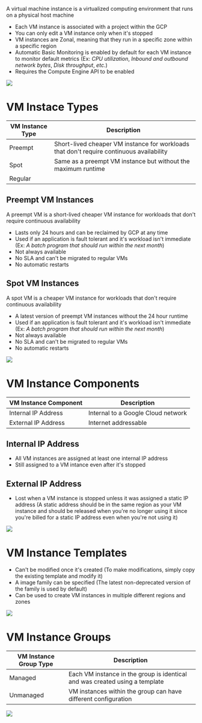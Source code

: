 A virtual machine instance is a virtualized computing environment that runs on a physical host machine

* Each VM instance is associated with a project within the GCP
* You can only edit a VM instance only when it's stopped
* VM instances are Zonal, meaning that they run in a specific zone within a specific region
* Automatic Basic Monitoring is enabled by default for each VM instance to monitor default metrics (Ex: *CPU utilization*, *Inbound and outbound network bytes*, *Disk throughput*, *etc.*)
* Requires the Compute Engine API to be enabled

![](https://github.com/JonmarCorpuz/SecondBrain/blob/main/Assets/Whitespace.png)

# VM Instace Types 

| VM Instance Type | Description |
| --- | --- |
| Preempt | Short-lived cheaper VM instance for workloads that don't require continuous availability |
| Spot | Same as a preempt VM instance but without the maximum runtime |
| Regular | |

## Preempt VM Instances

A preempt VM is a short-lived cheaper VM instance for workloads that don't require continuous availability

* Lasts only 24 hours and can be reclaimed by GCP at any time
* Used if an application is fault tolerant and it's workload isn't immediate (Ex: *A batch program that should run within the next month*)
* Not always available
* No SLA and can't be migrated to regular VMs
* No automatic restarts

## Spot VM Instances

A spot VM is a cheaper VM instance for workloads that don't require continuous availability

* A latest version of preempt VM instances without the 24 hour runtime
* Used if an application is fault tolerant and it's workload isn't immediate (Ex: *A batch program that should run within the next month*)
* Not always available
* No SLA and can't be migrated to regular VMs
* No automatic restarts

![](https://github.com/JonmarCorpuz/SecondBrain/blob/main/Assets/Whitespace.png)

# VM Instance Components

| VM Instance Component | Description | 
| --- | --- |
| Internal IP Address | Internal to a Google Cloud network |
| External IP Address | Internet addressable |

## Internal IP Address

* All VM instances are assigned at least one internal IP address
* Still assigned to a VM intance even after it's stopped

## External IP Address

* Lost when a VM instance is stopped unless it was assigned a static IP address (A static address should be in the same region as your VM instance and should be released when you're no longer using it since you're billed for a static IP address even when you're not using it)

![](https://github.com/JonmarCorpuz/SecondBrain/blob/main/Assets/Whitespace.png)

# VM Instance Templates

* Can't be modified once it's created (To make modifications, simply copy the existing template and modify it)
* A image family can be specified (The latest non-deprecated version of the family is used by default)
* Can be used to create VM instances in multiple different regions and zones

![](https://github.com/JonmarCorpuz/SecondBrain/blob/main/Assets/Whitespace.png)

# VM Instance Groups

| VM Instance Group Type | Description |
| --- | --- |
| Managed | Each VM instance in the group is identical and was created using a template |
| Unmanaged | VM instances within the group can have different configuration |

![](https://github.com/JonmarCorpuz/SecondBrain/blob/main/Assets/Whitespace.png)
